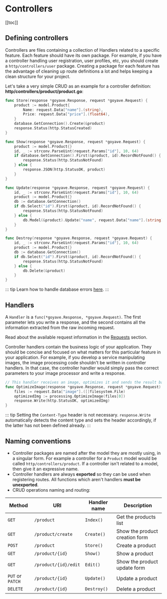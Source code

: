 # Controllers

[[toc]]

## Defining controllers

Controllers are files containing a collection of Handlers related to a specific feature. Each feature should have its own package. For example, if you have a controller handling user registration, user profiles, etc, you should create a `http/controllers/user` package. Creating a package for each feature has the advantage of cleaning up route definitions a lot and helps keeping a clean structure for your project.

Let's take a very simple CRUD as an example for a controller definition:
**http/controllers/product/product.go**:
``` go
func Store(response *goyave.Response, request *goyave.Request) {
    product := model.Product{
        Name: request.Data["name"].(string),
        Price: request.Data["price"].(float64),
    }
    database.GetConnection().Create(&product)
    response.Status(http.StatusCreated)
}

func Show(response *goyave.Response, request *goyave.Request) {
    product := model.Product{}
    id, _ := strconv.ParseUint(request.Params["id"], 10, 64)
    if database.GetConnection().First(&product, id).RecordNotFound() {
        response.Status(http.StatusNotFound)
    } else {
        response.JSON(http.StatusOK, product)
    }
}

func Update(response *goyave.Response, request *goyave.Request) {
    id, _ := strconv.ParseUint(request.Params["id"], 10, 64)
    product := model.Product{}
    db := database.GetConnection()
    if db.Select("id").First(&product, id).RecordNotFound() {
        response.Status(http.StatusNotFound)
    } else {
        db.Model(&product).Update("name", request.Data["name"].(string))
    }
}

func Destroy(response *goyave.Response, request *goyave.Request) {
    id, _ := strconv.ParseUint(request.Params["id"], 10, 64)
    product := model.Product{}
    db := database.GetConnection()
    if db.Select("id").First(&product, id).RecordNotFound() {
        response.Status(http.StatusNotFound)
    } else {
        db.Delete(&product)
    }
}
```

::: tip
Learn how to handle database errors [here](https://gorm.io/docs/error_handling.html).
:::

## Handlers

A `Handler` is a `func(*goyave.Response, *goyave.Request)`. The first parameter lets you write a response, and the second contains all the information extracted from the raw incoming request.

Read about the available request information in the [Requests](./requests) section.

Controller handlers contain the business logic of your application. They should be concise and focused on what matters for this particular feature in your application. For example, if you develop a service manipulating images, the image processing code shouldn't be written in controller handlers. In that case, the controller handler would simply pass the correct parameters to your image processor and write a response.

``` go
// This handler receives an image, optimizes it and sends the result back.
func OptimizeImage(response *goyave.Response, request *goyave.Request) {
    files := request.Data["image"].([]filesystem.File)
    optimizedImg := processing.OptimizeImage(files[0])
    response.Write(http.StatusOK, optimizedImg)
}
```
::: tip
Setting the `Content-Type` header is not necessary. `response.Write` automatically detects the content type and sets the header accordingly, if the latter has not been defined already.
:::

## Naming conventions

- Controller packages are named after the model they are mostly using, in a singular form. For example a controller for a `Product` model would be called `http/controllers/product`. If a controller isn't related to a model, then give it an expressive name.
- Controller handlers are always **exported** so they can be used when registering routes. All functions which aren't handlers **must be unexported**.
- CRUD operations naming and routing:

| Method           | URI                  | Handler name | Description                    |
|------------------|----------------------|--------------|--------------------------------|
| `GET`            | `/product`           | `Index()`    | Get the products list          |
| `GET`            | `/product/create`    | `Create()`   | Show the product creation form |
| `POST`           | `/product`           | `Store()`    | Create a product               |
| `GET`            | `/product/{id}`      | `Show()`     | Show a product                 |
| `GET`            | `/product/{id}/edit` | `Edit()`     | Show the product update form   |
| `PUT` or `PATCH` | `/product/{id}`      | `Update()`   | Update a product               |
| `DELETE`         | `/product/{id}`      | `Destroy()`  | Delete a product               |
